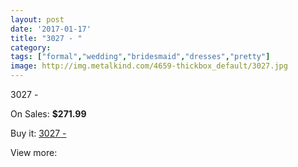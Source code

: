 ```yaml
---
layout: post
date: '2017-01-17'
title: "3027 - "
category: 
tags: ["formal","wedding","bridesmaid","dresses","pretty"]
image: http://img.metalkind.com/4659-thickbox_default/3027.jpg
---
```

3027 - 

On Sales: **$271.99**
<a href="https://www.metalkind.com/en/2129-3027.html"><amp-img layout="responsive" width="600" height="600" src="//img.metalkind.com/4659-thickbox_default/3027.jpg" alt="3027 -  0" /></a>
<a href="https://www.metalkind.com/en/2129-3027.html"><amp-img layout="responsive" width="600" height="600" src="//img.metalkind.com/4660-thickbox_default/3027.jpg" alt="3027 -  1" /></a>

Buy it: [3027 - ](https://www.metalkind.com/en/2129-3027.html "3027 - ")

View more: [](https://www.metalkind.com/en/- "")